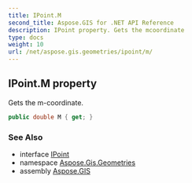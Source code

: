 ```yaml
---
title: IPoint.M
second_title: Aspose.GIS for .NET API Reference
description: IPoint property. Gets the mcoordinate
type: docs
weight: 10
url: /net/aspose.gis.geometries/ipoint/m/
---
```

## IPoint.M property

Gets the m-coordinate.

```csharp
public double M { get; }
```

### See Also

* interface [IPoint](../)
* namespace [Aspose.Gis.Geometries](../../ipoint/)
* assembly [Aspose.GIS](../../../)


